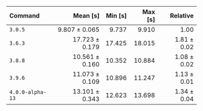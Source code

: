 | Command | Mean [s] | Min [s] | Max [s] | Relative |
|:---|---:|---:|---:|---:|
| `3.0.5` | 9.807 ± 0.065 | 9.737 | 9.910 | 1.00 |
| `3.6.3` | 17.723 ± 0.179 | 17.425 | 18.015 | 1.81 ± 0.02 |
| `3.8.8` | 10.561 ± 0.160 | 10.352 | 10.884 | 1.08 ± 0.02 |
| `3.9.6` | 11.073 ± 0.109 | 10.896 | 11.247 | 1.13 ± 0.01 |
| `4.0.0-alpha-13` | 13.101 ± 0.343 | 12.623 | 13.698 | 1.34 ± 0.04 |
